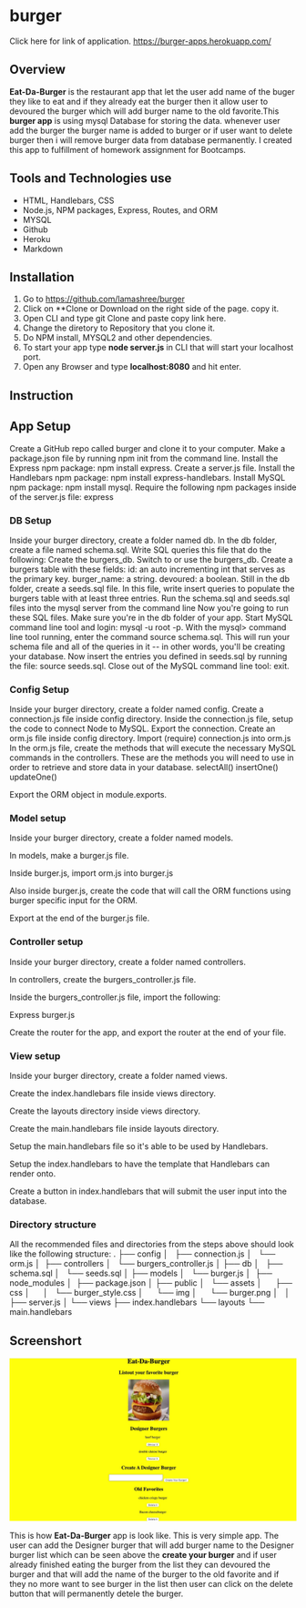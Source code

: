 # burger
Click here for link of application.
<https://burger-apps.herokuapp.com/>

## Overview
**Eat-Da-Burger** is the restaurant app that let the user add name of the buger they like to eat and if they already eat the burger then it allow user to devoured the burger which will add burger name to the old favorite.This **burger app** is using mysql Database for storing the data. whenever user add the burger the burger name is added to burger or if user want to delete burger then i will remove burger data from database permanently. I created this app to fulfillment of homework assignment for Bootcamps.

## Tools and Technologies use
- HTML, Handlebars, CSS
- Node.js, NPM packages, Express, Routes, and ORM
- MYSQL
- Github
- Heroku
- Markdown

## Installation
1. Go to <https://github.com/lamashree/burger>
2. Click on **Clone or Download on the right side of the page. copy it.
3. Open CLI  and type git Clone and paste copy link here.
4. Change the diretory to Repository that you clone it.
5. Do NPM install, MYSQL2 and other dependencies.
6. To start your app type **node server.js** in CLI that will start your localhost port.
7. Open any Browser and type **localhost:8080** and hit enter.

## Instruction 
## App Setup
Create a GitHub repo called burger and clone it to your computer.
Make a package.json file by running npm init from the command line.
Install the Express npm package: npm install express.
Create a server.js file.
Install the Handlebars npm package: npm install express-handlebars.
Install MySQL npm package: npm install mysql.
Require the following npm packages inside of the server.js file:
express
### DB Setup
Inside your burger directory, create a folder named db.
In the db folder, create a file named schema.sql. Write SQL queries this file that do the following:
Create the burgers_db.
Switch to or use the burgers_db.
Create a burgers table with these fields:
id: an auto incrementing int that serves as the primary key.
burger_name: a string.
devoured: a boolean.
Still in the db folder, create a seeds.sql file. In this file, write insert queries to populate the burgers table with at least three entries.
Run the schema.sql and seeds.sql files into the mysql server from the command line
Now you're going to run these SQL files.
Make sure you're in the db folder of your app.
Start MySQL command line tool and login: mysql -u root -p.
With the mysql> command line tool running, enter the command source schema.sql. This will run your schema file and all of the queries in it -- in other words, you'll be creating your database.
Now insert the entries you defined in seeds.sql by running the file: source seeds.sql.
Close out of the MySQL command line tool: exit.





### Config Setup
Inside your burger directory, create a folder named config.
Create a connection.js file inside config directory.
Inside the connection.js file, setup the code to connect Node to MySQL.
Export the connection.
Create an orm.js file inside config directory.
Import (require) connection.js into orm.js
In the orm.js file, create the methods that will execute the necessary MySQL commands in the controllers. These are the methods you will need to use in order to retrieve and store data in your database.
selectAll()
insertOne()
updateOne()



Export the ORM object in module.exports.





### Model setup


Inside your burger directory, create a folder named models.


In models, make a burger.js file.


Inside burger.js, import orm.js into burger.js


Also inside burger.js, create the code that will call the ORM functions using burger specific input for the ORM.


Export at the end of the burger.js file.







### Controller setup


Inside your burger directory, create a folder named controllers.


In controllers, create the burgers_controller.js file.


Inside the burgers_controller.js file, import the following:

Express
burger.js



Create the router for the app, and export the router at the end of your file.



### View setup


Inside your burger directory, create a folder named views.


Create the index.handlebars file inside views directory.


Create the layouts directory inside views directory.


Create the main.handlebars file inside layouts directory.


Setup the main.handlebars file so it's able to be used by Handlebars.


Setup the index.handlebars to have the template that Handlebars can render onto.


Create a button in index.handlebars that will submit the user input into the database.







### Directory structure
All the recommended files and directories from the steps above should look like the following structure:
.
├── config
│   ├── connection.js
│   └── orm.js
│ 
├── controllers
│   └── burgers_controller.js
│
├── db
│   ├── schema.sql
│   └── seeds.sql
│
├── models
│   └── burger.js
│ 
├── node_modules
│ 
├── package.json
│
├── public
│   └── assets
│       ├── css
│       │   └── burger_style.css
│       └── img
│           └── burger.png
│   
│
├── server.js
│
└── views
    ├── index.handlebars
    └── layouts
        └── main.handlebars

 ##  Screenshort
  ![post an item page](/public/assets/img/pic.jpg)

This is how **Eat-Da-Burger** app is look like. This is very simple app. The user can add the Designer burger that will add burger name to the Designer burger list which can be seen above the **create your burger** and if user already finished eating the burger from the list they can devoured the burger and that will add the name of the burger to the old favorite and if they no more want to see burger in the list then user can click on the delete button that will permanently detele the burger.

